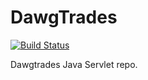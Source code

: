 DawgTrades
==========
[![Build Status](http://dawgtrades.devisedby.us:8090/buildStatus/icon?job=DawgTrades&build=25)](http://dawgtrades.devisedby.us:8090/job/DawgTrades/25/)

Dawgtrades Java Servlet repo.
